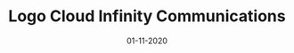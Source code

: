 ---
layout: project
title: 'Logo Cloud Infinity Communications'
caption: Solutions informatiques FR
description: >
  
date: '01-11-2020'
image: 
  path: /assets/img/works/cover-branding-cloud-infinity-communications.jpg
  srcset: 
    1920w: /assets/img/works/cover-branding-cloud-infinity-communications.jpg
    960w:  /assets/img/works/cover-branding-cloud-infinity-communications@0,5x.jpg
    480w:  /assets/img/works/cover-branding-cloud-infinity-communications@0,25x.jpg

sitemap: false
---